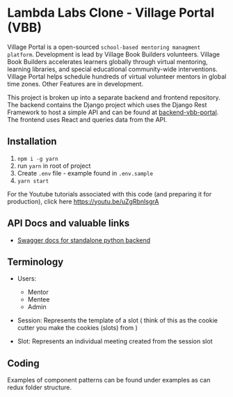 # Lambda Labs Clone - Village Portal (VBB)

Village Portal is a open-sourced `school-based mentoring managment platform`. Development is lead by Village Book Builders volunteers. Village Book Builders accelerates learners globally through virtual mentoring, learning libraries, and special educational community-wide interventions. Village Portal helps schedule hundreds of virtual volunteer mentors in global time zones. Other Features are in development.

This project is broken up into a separate backend and frontend repository. The backend contains the Django project which uses the Django Rest Framework to host a simple API and can be found at [backend-vbb-portal](https://github.com/VilllageBookBuilders/backend-vbb-portal). The frontend uses React and queries data from the API.

## Installation
1. `npm i -g yarn`
2. run `yarn` in root of project
3. Create `.env` file - example found in `.env.sample`
3. `yarn start`


For the Youtube tutorials associated with this code (and preparing it for production), click here https://youtu.be/uZgRbnIsgrA

## API Docs and valuable links

- [Swagger docs for standalone python backend ](https://vbb-backend.herokuapp.com/swagger/)

## Terminology

- Users:

  - Mentor
  - Mentee
  - Admin

- Session: Represents the template of a slot ( think of this as the cookie cutter you make the cookies (slots) from )

- Slot: Represents an individual meeting created from the session slot

## Coding

Examples of component patterns can be found under examples as can redux folder structure.
